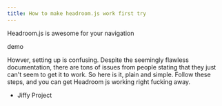 ```yaml
---
title: How to make headroom.js work first try
---
```




Headroom.js is awesome for your navigation

demo

Howver, setting up is confusing. Despite the seemingly flawless documentation, there are tons of issues from people stating that they just can't seem to get it to work. So here is it, plain and simple. Follow these steps, and you can get Headroom js working right fucking away.

- Jiffy Project
